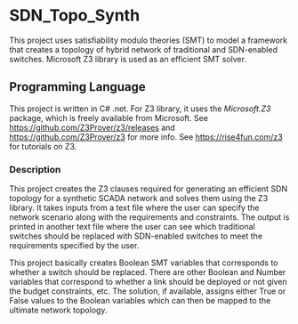 # SDN_Topo_Synth
This project uses satisfiability modulo theories (SMT) to model a framework that creates a topology of hybrid network of traditional and SDN-enabled switches.
Microsoft Z3 library is used as an efficient SMT solver.

## Programming Language
This project is written in C# .net. For Z3 library, it uses the *Microsoft.Z3* package, which is freely available from Microsoft. See https://github.com/Z3Prover/z3/releases and https://github.com/Z3Prover/z3 for more info. See https://rise4fun.com/z3 for tutorials on Z3.

### Description
This project creates the Z3 clauses required for generating an efficient SDN topology for a synthetic SCADA network and solves them using the Z3 library. It takes inputs from a text file where the user can specify the network scenario along with the requirements and constraints. The output is printed in another text file where the user can see which traditional switches should be replaced with SDN-enabled switches to meet the requirements specified by the user.

This project basically creates Boolean SMT variables that corresponds to whether a switch should be replaced. There are other Boolean and Number variables that correspond to whether a link should be deployed or not given the budget constraints, etc. The solution, if available, assigns either True or False values to the Boolean variables which can then be mapped to the ultimate network topology.
